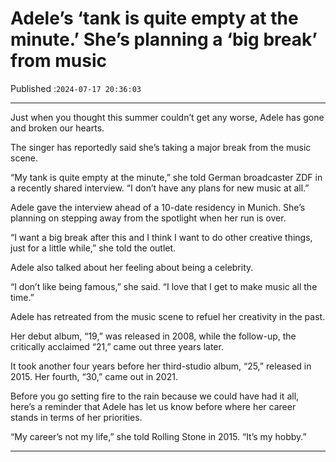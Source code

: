 # Adele’s ‘tank is quite empty at the minute.’ She’s planning a ‘big break’ from music

Published :`2024-07-17 20:36:03`

---

Just when you thought this summer couldn’t get any worse, Adele has gone and broken our hearts.

The singer has reportedly said she’s taking a major break from the music scene.

“My tank is quite empty at the minute,” she told German broadcaster ZDF in a recently shared interview. “I don’t have any plans for new music at all.”

Adele gave the interview ahead of a 10-date residency in Munich. She’s planning on  stepping away from the spotlight when her run is over.

“I want a big break after this and I think I want to do other creative things, just for a little while,” she told the outlet.

Adele also talked about her feeling about being a celebrity.

“I don’t like being famous,” she said. “I love that I get to make music all the time.”

Adele has retreated from the music scene to refuel her creativity in the past.

Her debut album, “19,” was released in 2008, while the follow-up, the critically acclaimed “21,” came out three years later.

It took another four years before her third-studio album, “25,” released in 2015. Her fourth, “30,” came out in 2021.

Before you go setting fire to the rain because we could have had it all,  here’s a reminder that Adele has let us know before where her career stands in terms of her priorities.

“My career’s not my life,” she told Rolling Stone in 2015. “It’s my hobby.”

---

